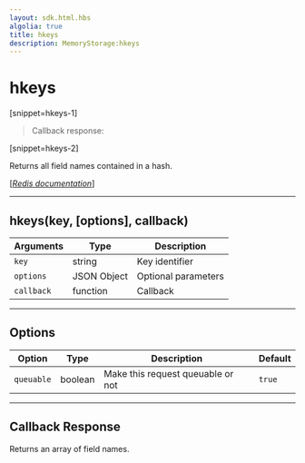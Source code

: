 ```yaml
---
layout: sdk.html.hbs
algolia: true
title: hkeys
description: MemoryStorage:hkeys
---
```

  

# hkeys

[snippet=hkeys-1]
> Callback response:

[snippet=hkeys-2]

Returns all field names contained in a hash.

[[_Redis documentation_]](https://redis.io/commands/hkeys)

---

## hkeys(key, [options], callback)

| Arguments | Type | Description |
|---------------|---------|----------------------------------------|
| `key` | string | Key identifier |
| `options` | JSON Object | Optional parameters |
| `callback` | function | Callback |

---

## Options

| Option | Type | Description | Default |
|---------------|---------|----------------------------------------|---------|
| `queuable` | boolean | Make this request queuable or not  | `true` |

---

## Callback Response

Returns an array of field names.
